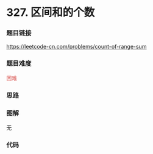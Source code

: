 # 327. 区间和的个数

### 题目链接

https://leetcode-cn.com/problems/count-of-range-sum

### 题目难度

<font color=#D9534F>困难</font>

### 思路



### 图解

无

### 代码

```python
```